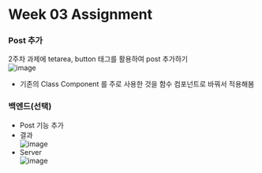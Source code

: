 # Week 03 Assignment

### Post 추가
2주차 과제에 tetarea, button 태그를 활용하여 post 추가하기<br>
![image](https://user-images.githubusercontent.com/63097207/113377383-196bff00-93af-11eb-814e-72a4164cd674.png)<br>
- 기존의 Class Component 를 주로 사용한 것을 함수 컴포넌트로 바꿔서 적용해봄<br>

### 백엔드(선택)
- Post 기능 추가<br>
- 결과<br>
![image](https://user-images.githubusercontent.com/63097207/113503521-71e8fb00-956d-11eb-9423-7b2f53776ad9.png)
- Server<br>
![image](https://user-images.githubusercontent.com/63097207/113503532-7c0af980-956d-11eb-9f62-356c7ad8feab.png)
